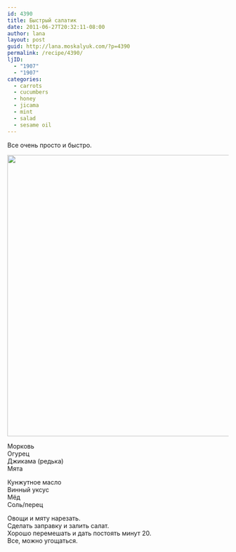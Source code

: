```yaml
---
id: 4390
title: Быстрый салатик
date: 2011-06-27T20:32:11-08:00
author: lana
layout: post
guid: http://lana.moskalyuk.com/?p=4390
permalink: /recipe/4390/
ljID:
  - "1907"
  - "1907"
categories:
  - carrots
  - cucumbers
  - honey
  - jicama
  - mint
  - salad
  - sesame oil
---
```

Все очень просто и быстро.

<img loading="lazy" class="alignnone" title="jicama, carrot and cucumber salad" src="http://farm6.static.flickr.com/5156/5877778340_00610de6d5_z.jpg" alt="" width="563" height="640" /> 

Морковь  
Огурец  
Джикама (редька)  
Мята

Кунжутное масло  
Винный уксус  
Мёд  
Соль/перец

Овощи и мяту нарезать.  
Сделать заправку и залить салат.  
Хорошо перемешать и дать постоять минут 20.  
Все, можно угощаться.